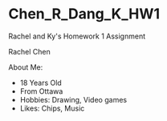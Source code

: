 # Chen_R_Dang_K_HW1
Rachel and Ky's Homework 1 Assignment

Rachel Chen

About Me:
- 18 Years Old
- From Ottawa
- Hobbies: Drawing, Video games
- Likes: Chips, Music
